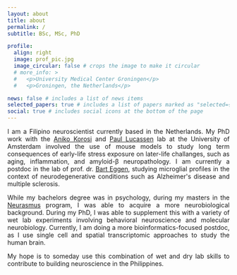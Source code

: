 ```yaml
---
layout: about
title: about
permalink: /
subtitle: BSc, MSc, PhD

profile:
  align: right
  image: prof_pic.jpg
  image_circular: false # crops the image to make it circular
  # more_info: >
  #   <p>University Medical Center Groningen</p>
  #   <p>Groningen, the Netherlands</p>

news: false # includes a list of news items
selected_papers: true # includes a list of papers marked as "selected={true}"
social: true # includes social icons at the bottom of the page
---
```


<div style="text-align: justify">
<p>I am a Filipino neuroscientist currently based in the Netherlands. My PhD work with the <a href="https://akorosi.wixsite.com/korosigroup">Aniko Korosi</a> and <a href="https://sils.uva.nl/content/research-groups/structural-and-functional-plasticity-of-the-nervous-system/structural-and-functional-plasticity-of-the-nervous-system.html">Paul Lucassen</a> lab at the University of Amsterdam involved the use of mouse models to study long term consequences of early-life stress exposure on later-life challanges, such as aging, inflammation, and amyloid-β neuropathology. I am currently a postdoc in the lab of prof. dr. <a href="https://bscs.umcg.nl/nl/people/bart-eggen/">Bart Eggen</a>, studying microglial profiles in the context of neurodegenerative conditions such as Alzheimer's disease and multiple sclerosis.</p>

<p>While my bachelors degree was in psychology, during my masters in the <a href="https://www.neurasmus.u-bordeaux.fr/">Neurasmus</a> program, I was able to acquire a more neurobiological background. During my PhD, I was able to supplement this with a variety of wet lab experiments involving behavioral neuroscience and molecular neurobiology. Currently, I am doing a more bioinformatics-focused postdoc, as I use single cell and spatial transcriptomic approaches to study the human brain.</p>

<p> My hope is to someday use this combination of wet and dry lab skills to contribute to building neuroscience in the Philippines.</p>
<br />
<br />

</div>

